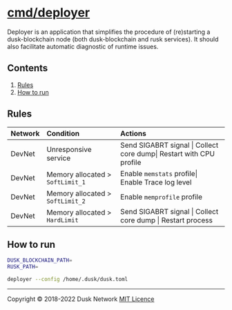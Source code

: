 # [cmd/deployer](./cmd/deployer)

Deployer is an application that simplifies the procedure of (re)starting a dusk-blockchain node (both dusk-blockchain and rusk services). It should also facilitate automatic diagnostic of runtime issues.

<!-- ToC start -->
## Contents

   1. [Rules](#rules)
   1. [How to run](#how-to-run)
<!-- ToC end -->

## Rules

| Network | Condition | Actions |
| :--- | :--- | :--- |
| DevNet | Unresponsive service | Send SIGABRT signal \| Collect core dump\| Restart with CPU profile 
| DevNet | Memory allocated > `SoftLimit_1` | Enable `memstats` profile\| Enable Trace log level
| DevNet | Memory allocated > `SoftLimit_2` | Enable `memprofile` profile|
| DevNet | Memory allocated > `HardLimit` | Send SIGABRT signal \| Collect core dump \| Restart process
 
 
## How to run
```bash
DUSK_BLOCKCHAIN_PATH=
RUSK_PATH=

deployer --config /home/.dusk/dusk.toml
```

<!-- 
# to regenerate this file's table of contents:
markdown-toc README.md --replace --skip-headers 2 --inline --header "##  Contents"
-->

---
Copyright © 2018-2022 Dusk Network
[MIT Licence](https://github.com/dusk-network/dusk-blockchain/blob/master/LICENSE)
